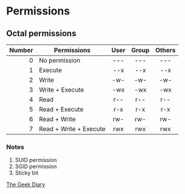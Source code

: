 # Permissions

## Octal permissions

| Number | Permissions            | User | Group | Others |
| -----: | ---------------------- | :--: | :---: | :----: |
|      0 | No permission          | ---  |  ---  |  ---   |
|      1 | Execute                | --x  |  --x  |  --x   |
|      2 | Write                  | -w-  |  -w-  |  -w-   |
|      3 | Write + Execute        | -wx  |  -wx  |  -wx   |
|      4 | Read                   | r--  |  r--  |  r--   |
|      5 | Read + Execute         | r-x  |  r-x  |  r-x   |
|      6 | Read + Write           | rw-  |  rw-  |  rw-   |
|      7 | Read + Write + Execute | rwx  |  rwx  |  rwx   |


### Notes

1. SUID permission
2. SGID permission
3. Sticky bit

[The Geek Diary](https://www.thegeekdiary.com/what-is-suid-sgid-and-sticky-bit/)
